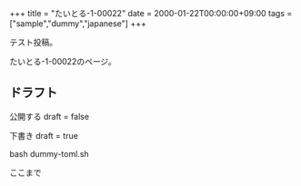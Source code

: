 +++
title = "たいとる-1-00022"
date = 2000-01-22T00:00:00+09:00
tags = ["sample","dummy","japanese"]
+++

テスト投稿。

たいとる-1-00022のページ。


## ドラフト

公開する
draft = false

下書き
draft = true

bash dummy-toml.sh

ここまで
